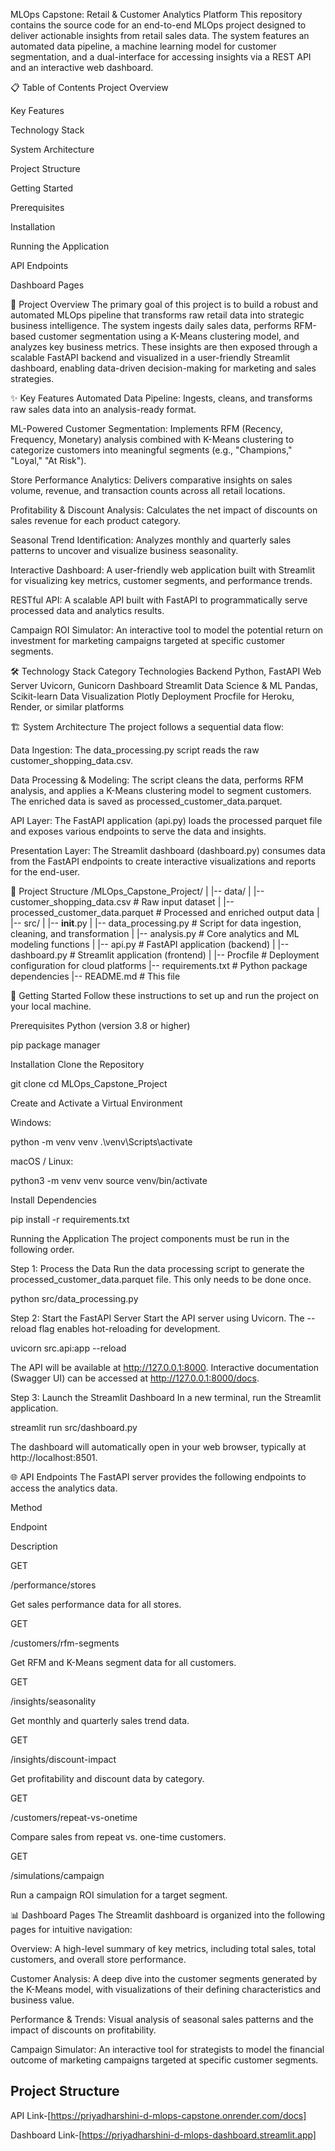 MLOps Capstone: Retail & Customer Analytics Platform
This repository contains the source code for an end-to-end MLOps project designed to deliver actionable insights from retail sales data. The system features an automated data pipeline, a machine learning model for customer segmentation, and a dual-interface for accessing insights via a REST API and an interactive web dashboard.

📋 Table of Contents
Project Overview

Key Features

Technology Stack

System Architecture

Project Structure

Getting Started

Prerequisites

Installation

Running the Application

API Endpoints

Dashboard Pages

🎯 Project Overview
The primary goal of this project is to build a robust and automated MLOps pipeline that transforms raw retail data into strategic business intelligence. The system ingests daily sales data, performs RFM-based customer segmentation using a K-Means clustering model, and analyzes key business metrics. These insights are then exposed through a scalable FastAPI backend and visualized in a user-friendly Streamlit dashboard, enabling data-driven decision-making for marketing and sales strategies.

✨ Key Features
Automated Data Pipeline: Ingests, cleans, and transforms raw sales data into an analysis-ready format.

ML-Powered Customer Segmentation: Implements RFM (Recency, Frequency, Monetary) analysis combined with K-Means clustering to categorize customers into meaningful segments (e.g., "Champions," "Loyal," "At Risk").

Store Performance Analytics: Delivers comparative insights on sales volume, revenue, and transaction counts across all retail locations.

Profitability & Discount Analysis: Calculates the net impact of discounts on sales revenue for each product category.

Seasonal Trend Identification: Analyzes monthly and quarterly sales patterns to uncover and visualize business seasonality.

Interactive Dashboard: A user-friendly web application built with Streamlit for visualizing key metrics, customer segments, and performance trends.

RESTful API: A scalable API built with FastAPI to programmatically serve processed data and analytics results.

Campaign ROI Simulator: An interactive tool to model the potential return on investment for marketing campaigns targeted at specific customer segments.

🛠️ Technology Stack
Category
Technologies
Backend
Python, FastAPI
Web Server
Uvicorn, Gunicorn
Dashboard
Streamlit
Data Science & ML
Pandas, Scikit-learn
Data Visualization
Plotly
Deployment
Procfile for Heroku, Render, or similar platforms

🏗️ System Architecture
The project follows a sequential data flow:

Data Ingestion: The data_processing.py script reads the raw customer_shopping_data.csv.

Data Processing & Modeling: The script cleans the data, performs RFM analysis, and applies a K-Means clustering model to segment customers. The enriched data is saved as processed_customer_data.parquet.

API Layer: The FastAPI application (api.py) loads the processed parquet file and exposes various endpoints to serve the data and insights.

Presentation Layer: The Streamlit dashboard (dashboard.py) consumes data from the FastAPI endpoints to create interactive visualizations and reports for the end-user.

📁 Project Structure
/MLOps_Capstone_Project/
|
|-- data/
|   |-- customer_shopping_data.csv      # Raw input dataset
|   |-- processed_customer_data.parquet # Processed and enriched output data
|
|-- src/
|   |-- __init__.py
|   |-- data_processing.py              # Script for data ingestion, cleaning, and transformation
|   |-- analysis.py                     # Core analytics and ML modeling functions
|   |-- api.py                          # FastAPI application (backend)
|   |-- dashboard.py                    # Streamlit application (frontend)
|
|-- Procfile                            # Deployment configuration for cloud platforms
|-- requirements.txt                    # Python package dependencies
|-- README.md                           # This file

🚀 Getting Started
Follow these instructions to set up and run the project on your local machine.

Prerequisites
Python (version 3.8 or higher)

pip package manager

Installation
Clone the Repository

git clone <your-repository-url>
cd MLOps_Capstone_Project

Create and Activate a Virtual Environment

Windows:

python -m venv venv
.\venv\Scripts\activate

macOS / Linux:

python3 -m venv venv
source venv/bin/activate

Install Dependencies

pip install -r requirements.txt

Running the Application
The project components must be run in the following order.

Step 1: Process the Data
Run the data processing script to generate the processed_customer_data.parquet file. This only needs to be done once.

python src/data_processing.py

Step 2: Start the FastAPI Server
Start the API server using Uvicorn. The --reload flag enables hot-reloading for development.

uvicorn src.api:app --reload

The API will be available at http://127.0.0.1:8000. Interactive documentation (Swagger UI) can be accessed at http://127.0.0.1:8000/docs.

Step 3: Launch the Streamlit Dashboard
In a new terminal, run the Streamlit application.

streamlit run src/dashboard.py

The dashboard will automatically open in your web browser, typically at http://localhost:8501.

🌐 API Endpoints
The FastAPI server provides the following endpoints to access the analytics data.

Method

Endpoint

Description

GET

/performance/stores

Get sales performance data for all stores.

GET

/customers/rfm-segments

Get RFM and K-Means segment data for all customers.

GET

/insights/seasonality

Get monthly and quarterly sales trend data.

GET

/insights/discount-impact

Get profitability and discount data by category.

GET

/customers/repeat-vs-onetime

Compare sales from repeat vs. one-time customers.

GET

/simulations/campaign

Run a campaign ROI simulation for a target segment.

📊 Dashboard Pages
The Streamlit dashboard is organized into the following pages for intuitive navigation:

Overview: A high-level summary of key metrics, including total sales, total customers, and overall store performance.

Customer Analysis: A deep dive into the customer segments generated by the K-Means model, with visualizations of their defining characteristics and business value.

Performance & Trends: Visual analysis of seasonal sales patterns and the impact of discounts on profitability.

Campaign Simulator: An interactive tool for strategists to model the financial outcome of marketing campaigns targeted at specific customer segments.
## Project Structure

API Link-[https://priyadharshini-d-mlops-capstone.onrender.com/docs]

Dashboard Link-[https://priyadharshini-d-mlops-dashboard.streamlit.app]







